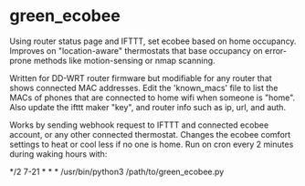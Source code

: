# green_ecobee
Using router status page and IFTTT, set ecobee based on home occupancy.
Improves on "location-aware" thermostats that base occupancy on error-prone methods like motion-sensing or nmap scanning.

Written for DD-WRT router firmware but modifiable for any router that shows connected MAC addresses.
Edit the 'known_macs' file to list the MACs of phones that are connected to home wifi when someone is "home".
Also update the ifttt maker "key", and router info such as ip, url, and auth.

Works by sending webhook request to IFTTT and connected ecobee account, or any other connected thermostat. Changes the ecobee comfort settings to heat or cool less if no one is home. Run on cron every 2 minutes during waking hours with:

*/2 7-21 * * * /usr/bin/python3 /path/to/green_ecobee.py
